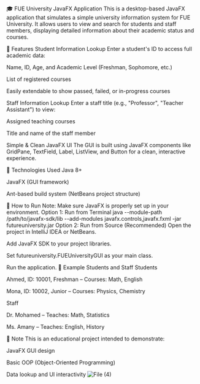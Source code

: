 🎓 FUE University JavaFX Application
This is a desktop-based JavaFX application that simulates a simple university information system for FUE University. It allows users to view and search for students and staff members, displaying detailed information about their academic status and courses.

📌 Features
Student Information Lookup
Enter a student's ID to access full academic data:

Name, ID, Age, and Academic Level (Freshman, Sophomore, etc.)

List of registered courses

Easily extendable to show passed, failed, or in-progress courses

Staff Information Lookup
Enter a staff title (e.g., "Professor", "Teacher Assistant") to view:

Assigned teaching courses

Title and name of the staff member

Simple & Clean JavaFX UI
The GUI is built using JavaFX components like GridPane, TextField, Label, ListView, and Button for a clean, interactive experience.

🧪 Technologies Used
Java 8+

JavaFX (GUI framework)

Ant-based build system (NetBeans project structure)

🏁 How to Run
Note: Make sure JavaFX is properly set up in your environment.
Option 1: Run from Terminal
java --module-path /path/to/javafx-sdk/lib --add-modules javafx.controls,javafx.fxml -jar futureuniversity.jar
Option 2: Run from Source (Recommended)
Open the project in IntelliJ IDEA or NetBeans.

Add JavaFX SDK to your project libraries.

Set futureuniversity.FUEUniversityGUI as your main class.

Run the application.
📖 Example Students and Staff
Students

Ahmed, ID: 10001, Freshman – Courses: Math, English

Mona, ID: 10002, Junior – Courses: Physics, Chemistry

Staff

Dr. Mohamed – Teaches: Math, Statistics

Ms. Amany – Teaches: English, History

📌 Note
This is an educational project intended to demonstrate:

JavaFX GUI design

Basic OOP (Object-Oriented Programming)

Data lookup and UI interactivity
![File (4)](https://github.com/user-attachments/assets/d4d333ab-5fb3-4d60-9952-2fecbc3045c9)


